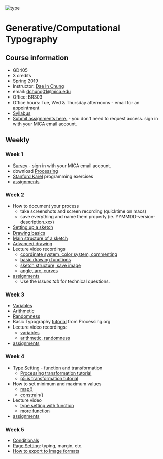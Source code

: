 ![type](images/type-anim.gif)

# Generative/Computational Typography

## Course information
- GD405
- 3 credits
- Spring 2019
- Instructor: [Dae In Chung](http://paperdove.com)
- email: [dchung01@mica.edu](mailto:dchung01@mica.edu)
- Office: BR303
- Office hours: Tue, Wed & Thursday afternoons - email for an appointment
- [Syllabus](files/MICA-19SP-GD405-Syllabus.pdf)
- [Submit assignments here.](https://drive.google.com/drive/folders/1j6vehzcndAXkGYJk5uqRFyi9MuVnvGwE?usp=sharing) - you don't need to request access. sign in with your MICA email account.


## Weekly

### Week 1
- [Survey](https://goo.gl/forms/dXS1OOjouX3uKIxD3) - sign in with your MICA email account.
- download [Processing](http://processing.org)
- [Stanford Karel](http://stanford.edu/%7Ecpiech/karel/learn.html) programming exercises
- [assignments](lectures/w1-assignments.md)

### Week 2
- How to document your process
  - take screenshots and screen recording (quicktime on macs)
  - save everything and name them properly (ie. YYMMDD-version-description.xxx)
- [Setting up a sketch](lectures/w2-setting-up-sketch.md)
- [Drawing basics](lectures/w2-drawing-basics.md) 
- [Main structure of a sketch](lectures/w2-main-structure.md)
- [Advanced drawing](lectures/w2-drawing-advanced.md)
- Lecture video recordings
  - [coordinate system, color system, commenting](https://youtu.be/uPo3v4kdSNo)
  - [basic drawing functions](https://youtu.be/S7aYGn3Ftuw)
  - [sketch structure, save image](https://youtu.be/kJitjKtY8nk)
  - [angle, arc, curves](https://youtu.be/C0pGhc-QRsg)
- [assignments](lectures/w2-assignments.md)
  - Use the *Issues tab* for technical questions.

### Week 3
- [Variables](lectures/w3-variables.md)
- [Arithmetic](lectures/w3-arithmetic.md)
- [Randomness](lectures/w3-randomness.md)
- Basic Typography [tutorial](https://processing.org/tutorials/typography/) from Processing.org
- Lecture video recordings:
  - [variables](https://youtu.be/KUmGGkVcol8)
  - [arithmetic, randomness](https://youtu.be/u4AmOhF9Yhg)
- [assignments](lectures/w3-assignments.md)

### Week 4
- [Type Setting](lectures/w3-type-setting.md) - function and transformation
  - [Processing transformation tutorial](https://processing.org/tutorials/transform2d/)
  - [p5.js transformation tutorial](https://creative-coding.decontextualize.com/transformations-and-functions/)
- How to set minimum and maximum values
  - [map()](https://processing.org/reference/map_.html)
  - [constrain()](https://processing.org/reference/constrain_.html)
- Lecture video
  - [type setting with function](https://youtu.be/jyKFifibP2s)
  - [more function](https://youtu.be/c6rEt68msTk)
- [assignments](lectures/w4-assignments.md)

### Week 5
- [Conditionals](lectures/w5-conditionals.md)
- [Page Setting](lectures/w5-page-setting.md): typing, margin, etc.
- [How to export to Image formats](lectures/w5-image-export.md)

<!--

- How to export to PDF
  - [Tutorial on Processing.org](https://processing.org/reference/libraries/pdf/index.html)
  - Download [example files](files/pdf-saving-in-processing.zip).
  
- [assignments](lectures/w5-assignments.md)

### Week 6
- Loops
  - [challenges](lectures/w6-loop-challenge.md)
- [Processing transformation tutorial](https://processing.org/tutorials/transform2d/)
- [Typographic patterns](lectures/w6-type-patterns.md)
- [Radial patterns](lectures/w6-radial-patterns.md)
- [assignments](lectures/w6-assignments.md)

### Week 7
- [Problems with your code?](lectures/w7-problem-solving-tips.md)
- [review](lectures/w7-review.md)
- Object / Class
  - [Tutorial from processing.org](https://processing.org/tutorials/objects/)
- [assignments](lectures/w7-assignments.md)

### Week 8
- High resolution display (ie. apple retina): `pixelDensity(2)` or `pixelDensity(displayDensity())`
- Object review
  - [Glyph object](lectures/w8-object-glyph.md)
  - [rain drop exercise](lectures/w8-object-raindrop.md)
- [Array](lectures/w8-array.md)
  - [Array tutorial from Processing.org](https://processing.org/tutorials/arrays/)
  - [Bouncing balls with array](lectures/w8-array-bouncing-ball.md)
- [assignments](lectures/w8-assignments.md)

### Week 9
*No class - Spring Break*

### Week 10
- [Type Setting with Array](lectures/w10-array-type-setting.md)
- Motion
  - [Motion basics](lectures/w10-motion.md)
  - [Trigonometry](lectures/w10-trigonometry.md)
  - [Interpolation](lectures/w10-interpolation.md)
- **[Final Project](lectures/proj-final.md)** 
- [assignments](lectures/w10-assignments.md)

### Week 11
- Final project initial research review
- [assignments](lectures/w11-assignments.md)


### Week 12
- Idea/research presentation
- Assignment
  - continue to develop your project. Present the first working prototype (not just a design mockup) next week. 
  
### Week 13
- Review prototypes
- Bitmap font: download [code examples](https://github.com/cdaein/mica-gd405/blob/spring2018/files/bitmap-font.zip).
- Assignment
  - continue to work on your project according to your schedule. Present the updated prototype next week.
  - Next week, we will have workshops with Zach Lieberman. You will need to bring your own laptops (if you don't have one, let me know asap.) We do not know yet what will be the workshop topics. 
  - Just to be on the safe side, 
    - install [Brackets](http://brackets.io). 
    - install [p5.js](https://p5js.org). 
    - install [paper.js](http://paperjs.org).


### Week 14
- Review prototypes
- Zach Lieberman's Workshop; pizza will be provided.

### Week 15
- Course evaluation
- work in class
- Assignment:
  - Finish the project.
  - **TEST before you submit.** Make sure it's working correctly.
  - Prepare the final PDF presentation. Don't just show your work. Walk us through your process. Pretend the audience doesn't know anything. Rehearse what you will talk about.
  - Upload all the files on Google Drive. (code, other supporting materials and PDF documentation)
  
### Week 16
- Final presentation
-->

<!--    
- [animation transition example](http://codepen.io/cdaein/pen/gWadZG)
-->


